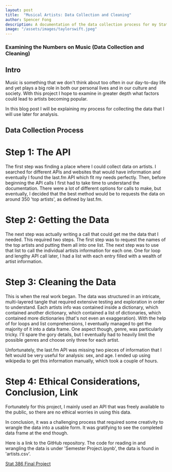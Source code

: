 ```yaml
---
layout: post
title:  "Musical Artists: Data Collection and Cleaning"
author: Spencer Fong
description: A documentation of the data collection process for my Stat 386 final project
image: "/assets/images/taylorswift.jpeg"
---
```


### Examining the Numbers on Music (Data Collection and Cleaning)

## Intro

Music is something that we don't think about too often in our day-to-day life and yet plays a big role in both our personal lives and in our culture and society. With this project I hope to examine in greater depth what factors could lead to artists becoming popular.

In this blog post I will be explaining my process for collecting the data that I will use later for analysis.

## Data Collection Process

# Step 1: The API

The first step was finding a place where I could collect data on artists. I searched for different APIs and websites that would have information and eventually I found the last.fm API which fit my needs perfectly. Then, before beginning the API calls I first had to take time to understand the documentation. There were a lot of different options for calls to make, but eventually, I decided that the best method would be to requests the data on around 350 'top artists', as defined by last.fm.

# Step 2: Getting the Data

The next step was actually writing a call that could get me the data that I needed. This required two steps. The first step was to request the names of the top artists and putting them all into one list. The next step was to use that list to call the individual artists information for each one. One for loop and lengthy API call later, I had a list with each entry filled with a wealth of artist information.

# Step 3: Cleaning the Data

This is when the real work began. The data was structured in an intricate, multi-layered tangle that required extensive testing and exploration in order to understand. Each artists info was contained inside a dictionary, which contained another dictionary, which contained a list of dictionaries, which contained more dictionaries (that's not even an exaggeration). With the help of for loops and list comprehensions, I eventually managed to get the majority of it into a data frame. One aspect though, genre, was particularly tricky. I'll spare the gory details, but I eventually had to heavily limit the possible genres and choose only three for each artist.

Unfortunately, the last.fm API was missing two pieces of information that I felt would be very useful for analysis: sex, and age. I ended up using wikipedia to get this information manually, which took a couple of hours.

# Step 4: Ethical Considerations, Conclusion, Link

Fortunately for this project, I mainly used an API that was freely available to the public, so there are no ethical worries in using this data.

In conclusion, it was a challenging process that required some creativity to wrangle the data into a usable form. It was gratifying to see the completed data frame at the end though.

Here is a link to the GitHub repository. The code for reading in and wrangling the data is under 'Semester Project.ipynb', the data is found in 'artists.csv'.

<a href="https://github.com/fong31h/Stat386_Final_Project" target="_blank">Stat 386 Final Project</a>